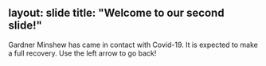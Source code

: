 layout: slide
title: "Welcome to our second slide!"
---
Gardner Minshew has came in contact with Covid-19. It is expected to make a full recovery.
Use the left arrow to go back!
